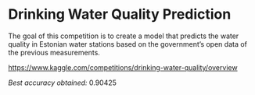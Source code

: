 # Drinking Water Quality Prediction

The goal of this competition is to create a model that predicts the water quality in Estonian water stations based on
the government’s open data of the previous measurements.

https://www.kaggle.com/competitions/drinking-water-quality/overview

_Best accuracy obtained:_ 0.90425
